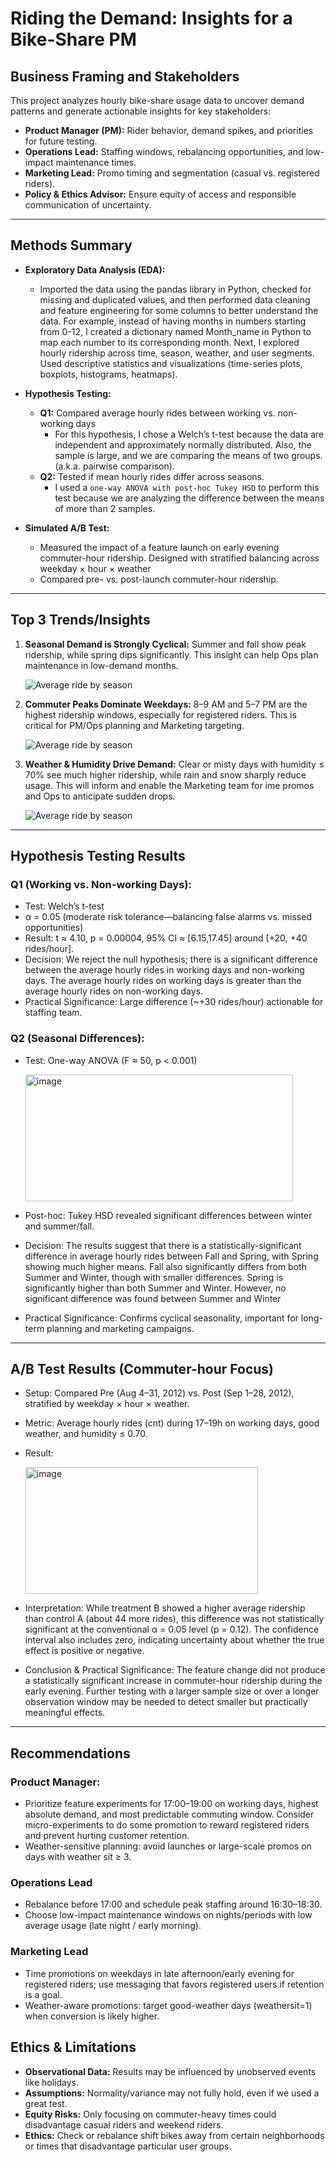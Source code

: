 # Riding the Demand: Insights for a Bike-Share PM

## Business Framing and Stakeholders

This project analyzes hourly bike-share usage data to uncover demand patterns and generate actionable insights for key stakeholders:

* **Product Manager (PM):** Rider behavior, demand spikes, and priorities for future testing.
* **Operations Lead:** Staffing windows, rebalancing opportunities, and low-impact maintenance times.
* **Marketing Lead:** Promo timing and segmentation (casual vs. registered riders).
* **Policy & Ethics Advisor:** Ensure equity of access and responsible communication of uncertainty.

---

## Methods Summary

* **Exploratory Data Analysis (EDA):**

  * Imported the data using the pandas library in Python, checked for missing and duplicated values, and then performed data cleaning and feature engineering for some columns to better understand the data. For example, instead of having months in numbers starting from 0-12, I created a dictionary named Month_name in Python to map each number to its corresponding month. Next, I explored hourly ridership across time, season, weather, and user segments. Used descriptive statistics and visualizations (time-series plots, boxplots, histograms, heatmaps).
* **Hypothesis Testing:**

  * **Q1:** Compared average hourly rides between working vs. non-working days
     * For this hypothesis, I chose a Welch’s t-test because the data are independent and approximately normally distributed. Also, the sample is large, and we are comparing the means of two groups. (a.k.a. pairwise comparison).
  * **Q2:** Tested if mean hourly rides differ across seasons.
     * I used a `one-way ANOVA with post-hoc Tukey HSD` to perform this test because we are analyzing the difference between the means of more than 2 samples.
* **Simulated A/B Test:**

  * Measured the impact of a feature launch on early evening commuter-hour ridership. Designed with stratified balancing across weekday × hour × weather
  * Compared pre- vs. post-launch commuter-hour ridership.

---

## Top 3 Trends/Insights

1. **Seasonal Demand is Strongly Cyclical:** Summer and fall show peak ridership, while spring dips significantly. This insight can help Ops plan maintenance in low-demand months.

   ![Average ride by season](figures/avg_rides_by_season.png)
3. **Commuter Peaks Dominate Weekdays:** 8–9 AM and 5–7 PM are the highest ridership windows, especially for registered riders. This is critical for PM/Ops planning and Marketing targeting.

    ![Average ride by season](figures/avg_rides_by_weekday.png)
5. **Weather & Humidity Drive Demand:** Clear or misty days with humidity ≤ 70% see much higher ridership, while rain and snow sharply reduce usage. This will inform and enable the Marketing team for ime promos and Ops to anticipate sudden drops.
   
   ![Average ride by season](figures/boxplot_rides_by_weathersit.png)

   
---

## Hypothesis Testing Results
### Q1 (Working vs. Non-working Days):
- Test: Welch’s t-test
- α = 0.05 (moderate risk tolerance—balancing false alarms vs. missed opportunities)
- Result: t ≈ 4.10, p = 0.00004, 95% CI ≈ [6.15,17.45] around [+20, +40 rides/hour].
- Decision: We reject the null hypothesis; there is a significant difference between the average hourly rides in working days and non-working days. The average hourly rides on working days
is greater than the average hourly rides on non-working days.
- Practical Significance: Large difference (~+30 rides/hour) actionable for staffing team.

### Q2 (Seasonal Differences):
- Test: One-way ANOVA (F ≈ 50, p < 0.001)
  
    <img width="428" height="203" alt="image" src="https://github.com/user-attachments/assets/5fd8a75b-c9c9-48d2-9a8b-1a03a708a6ff" />
- Post-hoc: Tukey HSD revealed significant differences between winter and summer/fall.
- Decision: The results suggest that there is a statistically-significant difference in average hourly rides between Fall and Spring,
with Spring showing much higher means. Fall also significantly differs from both Summer and Winter, though with smaller differences. 
Spring is significantly higher than both Summer and Winter. However, no significant difference was found between Summer and Winter
- Practical Significance: Confirms cyclical seasonality, important for long-term planning and marketing campaigns.

---

## A/B Test Results (Commuter-hour Focus)
- Setup: Compared Pre (Aug 4–31, 2012) vs. Post (Sep 1–28, 2012), stratified by weekday × hour × weather.
- Metric: Average hourly rides (cnt) during 17–19h on working days, good weather, and humidity ≤ 0.70.
- Result:
  
   <img width="372" height="203" alt="image" src="https://github.com/user-attachments/assets/d90c2d85-7352-4b13-b550-aafbcef1b591" />

- Interpretation:
While treatment B showed a higher average ridership than control A (about 44 more rides), this difference was not statistically significant at the conventional α = 0.05 level (p = 0.12). The confidence interval also includes zero, indicating uncertainty about whether the true effect is positive or negative.
- Conclusion & Practical Significance:
The feature change did not produce a statistically significant increase in commuter-hour ridership during the early evening. Further testing with a larger sample size or over a longer observation window may be needed to detect smaller but practically meaningful effects.
---
## Recommendations
### Product Manager:
- Prioritize feature experiments for 17:00–19:00 on working days, highest absolute demand, and most predictable commuting window. Consider micro-experiments to do some promotion to reward registered riders and prevent hurting customer retention.
- Weather-sensitive planning: avoid launches or large-scale promos on days with weather sit ≥ 3.

### Operations Lead
- Rebalance before 17:00 and schedule peak staffing around 16:30–18:30.
- Choose low-impact maintenance windows on nights/periods with low average usage (late night / early morning).

### Marketing Lead
- Time promotions on weekdays in late afternoon/early evening for registered riders; use messaging that favors registered users if retention is a goal.
- Weather-aware promotions: target good-weather days (weathersit=1) when conversion is likely higher.

## Ethics & Limitations

* **Observational Data:** Results may be influenced by unobserved events like holidays.
* **Assumptions:** Normality/variance may not fully hold, even if we used a great test. 
* **Equity Risks:** Only focusing on commuter-heavy times could disadvantage casual riders and weekend riders. 
* **Ethics:** Check or rebalance shift bikes away from certain neighborhoods or times that disadvantage particular user groups.

